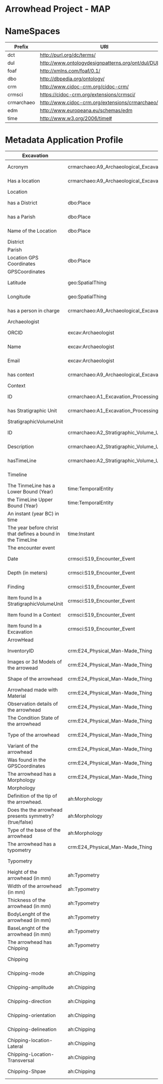 # Arrowhead Project - MAP

# NameSpaces
| Prefix     | URI                                                   |
| ---------- | ----------------------------------------------------- |
| dct        | http://purl.org/dc/terms/                             |
| dul        | http://www.ontologydesignpatterns.org/ont/dul/DUL.owl |
| foaf       | http://xmlns.com/foaf/0.1/                            |
| dbo        | http://dbpedia.org/ontology/                          |
| crm        | http://www.cidoc-crm.org/cidoc-crm/                   |
| crmsci     | https://cidoc-crm.org/extensions/crmsci/              |
| crmarchaeo | http://www.cidoc-crm.org/extensions/crmarchaeo/       |
| edm        | http://www.europeana.eu/schemas/edm                   |
| time       | http://www.w3.org/2006/time#                          |


# Metadata Application Profile

| Excavation                                                  |                                          |                                          | crmarchaeo:A9_Archaeological_Excavation  |     |                        |
|-------------------------------------------------------------|------------------------------------------|------------------------------------------|------------------------------------------|-----|------------------------|
| Acronym                                                     | crmarchaeo:A9_Archaeological_Excavation  | literal                                  | dcterms:identifier                       | 1-1 |                        |
| Has a location                                              | crmarchaeo:A9_Archaeological_Excavation  | dbo:Place                                | dul:hasLocation                          | 0-1 |                        |
| Location                                                    |                                          |                                          | dbo:Place                                |     |                        |
| has a District                                              | dbo:Place                                | dbo:District                             | dbo:district                             | 0-1 |                        |
| has a Parish                                                | dbo:Place                                | dbo:Parish                               | dbo:parish                               | 0-1 |                        |
| Name of the Location                                        | dbo:Place                                | Literal                                  | dbo:informationName                      | 0-1 |                        |
| District                                                    |                                          |                                          | dbo:District                             |     |                        |
| Parish                                                      |                                          |                                          | dbo:Parish                               |     |                        |
| Location GPS Coordinates                                    | dbo:Place                                | geo:SpatialThing                         | excav:hasGPSCoordinates                  | 0-1 |                        |
| GPSCoordinates                                              |                                          |                                          | geo:SpatialThing                         |     |                        |
| Latitude                                                    | geo:SpatialThing                         | double                                   | geo:lat                                  | 0-1 |                        |
| Longitude                                                   | geo:SpatialThing                         | double                                   | geo:long                                 | 0-1 |                        |
| has a person in charge                                      | crmarchaeo:A9_Archaeological_Excavation  | excav:Archaeologist                      | excav:hasResponsible                     | 0-1 |                        |
| Archaeologist                                               |                                          |                                          | excav:Archaeologist                      |     |                        |
| ORCID                                                       | excav:Archaeologist                      | anyURI                                   | foaf:account                             | 1-1 |                        |
| Name                                                        | excav:Archaeologist                      | Literal                                  | foaf:name                                | 0-1 |                        |
| Email                                                       | excav:Archaeologist                      | anyURI                                   | foaf:mbox                                | 0-M |                        |
| has context                                                 | crmarchaeo:A9_Archaeological_Excavation  | crmarchaeo:A1_Excavation_Processing_Unit | excav:hasContext                         | 1-M |                        |
| Context                                                     |                                          |                                          | crmarchaeo:A1_Excavation_Processing_Unit |     |                        |
| ID                                                          | crmarchaeo:A1_Excavation_Processing_Unit | Literal                                  | dcterms:identifier                       | 1-1 |                        |
| has Stratigraphic Unit                                      | crmarchaeo:A1_Excavation_Processing_Unit | crmarchaeo:A2_Stratigraphic_Volume_Unit  | excav:hasSVU                             | 0-M |                        |
| StratigraphicVolumeUnit                                     |                                          |                                          | crmarchaeo:A2_Stratigraphic_Volume_Unit  |     |                        |
| ID                                                          | crmarchaeo:A2_Stratigraphic_Volume_Unit  | Literal                                  | dcterms:identifier                       | 1-1 |                        |
| Description                                                 | crmarchaeo:A2_Stratigraphic_Volume_Unit  | Literal                                  | dcterms:description                      | 0-1 |                        |
| hasTimeLine                                                 | crmarchaeo:A2_Stratigraphic_Volume_Unit  | time:TemporalEntity                      | excav:hasTimeLine                        | 0-1 |                        |
| Timeline                                                    |                                          |                                          | time:TemporalEntity                      | 0-1 |                        |
| The TinmeLine has a Lower Bound (Year)                      | time:TemporalEntity                      | time:Instant                             | time:hasBeginning                        | 0-M |                        |
| the TimeLine Upper Bound (Year)                             | time:TemporalEntity                      | time:Instant                             | time:hasEnd                              | 0-M |                        |
| An instant (year BC) in time                                |                                          |                                          | time:Instant                             |     |                        |
| The year before christ that defines a bound in the TimeLIne | time:Instant                             | Literal                                  | time:inXSDYear                           | 0-1 |                        |
| The encounter event                                         |                                          |                                          | crmsci:S19_Encounter_Event               |     |                        |
| Date                                                        | crmsci:S19_Encounter_Event               | Literal                                  | dcterms:date                             | 0-1 |                        |
| Depth (in meters)                                           | crmsci:S19_Encounter_Event               | double                                   | dbo:depth                                | 0-1 |                        |
| Finding                                                     | crmsci:S19_Encounter_Event               | crm:E24_Physical_Man-Made_Thing          | crmsci:O19_encountered_object            | 0-M |                        |
| Item found In a StratigraphicVolumeUnit                     | crmsci:S19_Encounter_Event               | StratigraphicVolumeUnit                  | excav:foundInSVU                         | 0-1 |                        |
| Item found In a Context                                     | crmsci:S19_Encounter_Event               | crmarchaeo:A1_Excavation_Processing_Unit | excav:foundInAContext                    | 0-1 |                        |
| Item found In a Excavation                                  | crmsci:S19_Encounter_Event               | crmarchaeo:A9_Archaeological_Excavation  | excav:foundInAExcavation                 | 0-1 |                        |
| ArrowHead                                                   |                                          |                                          | crm:E24_Physical_Man-Made_Thing          |     |                        |
| InventoryID                                                 | crm:E24_Physical_Man-Made_Thing          | Literal                                  | dcterms:identifier                       | 1-1 |                        |
| Images or 3d Models of the arrowead                         | crm:E24_Physical_Man-Made_Thing          | anyURI                                   | edm:Webresource                          | 0-M |                        |
| Shape of the arrowhead                                      | crm:E24_Physical_Man-Made_Thing          | anyURI                                   | ah:shape                                 | 0-1 | AH-Shape               |
| Arrowhead made with Material                                | crm:E24_Physical_Man-Made_Thing          | anyURI                                   | crm:E57_Material                         | 0-1 | Getty Vocab AAT        |
| Observation details of the arrowhead                        | crm:E24_Physical_Man-Made_Thing          | Literal                                  | dbo:Annotation                           | 0-M |                        |
| The Condition State of the arrowhead                        | crm:E24_Physical_Man-Made_Thing          | Booleano                                 | crm:E3_Condition_State                   | 0-1 |                        |
| Type of the arrowhead                                       | crm:E24_Physical_Man-Made_Thing          | anyURI                                   | crm:E55_Type                             | 0-1 | AH-Type                |
| Variant of the arrowhead                                    | crm:E24_Physical_Man-Made_Thing          | anyURI                                   | ah:variant                               | 0-1 | AH-Variant             |
| Was found in the GPSCoordinates                             | crm:E24_Physical_Man-Made_Thing          | geo:SpatialThing                         | ah:foundInCoordinates                    | 0-1 |                        |
| The arrowhead has a Morphology                              | crm:E24_Physical_Man-Made_Thing          | ah:Morphology                            | ah:hasMorphology                         | 0-1 |                        |
| Morphology                                                  |                                          |                                          | ah:Morphology                            |     |                        |
| Definition of the tip of the arrowhead.                     | ah:Morphology                            | anyURI                                   | ah:point                                 | 0-1 | AH-Point               |
| Does the the arrowhead presents symmetry? (true/false)      | ah:Morphology                            | Boolean                                  | ah:body                                  | 0-1 |                        |
| Type of the base of the arrowhead                           | ah:Morphology                            | anyURI                                   | ah:base                                  | 0-1 | AH-Base                |
| The arrowhead has a typometry                               | crm:E24_Physical_Man-Made_Thing          | ah:Typometry                             | ah:hasTypometry                          | 0-1 |                        |
| Typometry                                                   |                                          |                                          | ah:Typometry                             | 0-1 |                        |
| Height of the arrowhead (in mm)                             | ah:Typometry                             | double                                   | crm:E54_Dimension                        | 0-1 |                        |
| Width  of the arrowhead (in mm)                             | ah:Typometry                             | double                                   | crm:E54_Dimension                        | 0-1 |                        |
| Thickness  of the arrowhead (in mm)                         | ah:Typometry                             | double                                   | crm:E54_Dimension                        | 0-1 |                        |
| BodyLenght  of the arrowhead (in mm)                        | ah:Typometry                             | double                                   | crm:E54_Dimension                        | 0-1 |                        |
| BaseLenght  of the arrowhead (in mm)                        | ah:Typometry                             | double                                   | crm:E54_Dimension                        | 0-1 |                        |
| The arrowhead has Chipping                                  | ah:Typometry                             | ah:Chipping                              | ah:hasChipping                           | 0-1 |                        |
| Chipping                                                    |                                          |                                          | ah:Chipping                              | 0-1 |                        |
| Chipping-mode                                               | ah:Chipping                              | anyURI                                   | ah:mode                                  | 0-1 | AH-ChippingMode        |
| Chipping-amplitude                                          | ah:Chipping                              | anyURI                                   | ah:amplitude                             | 0-1 | AH-ChippingAmplitude   |
| Chipping-direction                                          | ah:Chipping                              | anyURI                                   | ah:direction                             | 0-1 | AH-ChippingDirection   |
| Chipping-orientation                                        | ah:Chipping                              | anyURI                                   | ah:orientation                           | 0-1 | AH-ChippingOrientation |
| Chipping-delineation                                        | ah:Chipping                              | anyURI                                   | ah:dileneation                           | 0-1 | AH-ChippingDelineation |
| Chipping-location-Lateral                                   | ah:Chipping                              | anyURI                                   | ah:chippinglocation-Lateral              | 0-1 | AH-ChippingLocation    |
| Chipping-Location-Transversal                               | ah:Chipping                              | anyURI                                   | ah:chippingLocation-Transveral           | 0-1 | AH-ChippingLocation    |
| Chipping-Shpae                                              | ah:Chipping                              | anyURI                                   | ah:chippingShape                         | 0-1 | AH-ChippingShape       |

